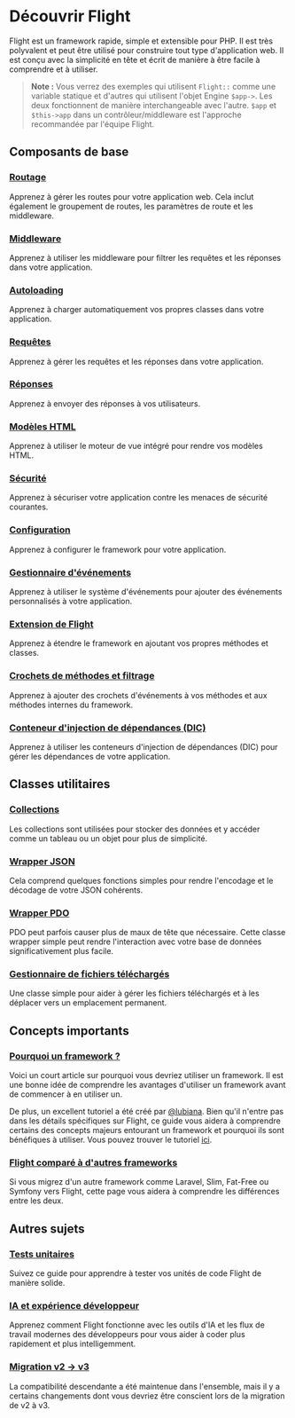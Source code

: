 # Découvrir Flight

Flight est un framework rapide, simple et extensible pour PHP. Il est très polyvalent et peut être utilisé pour construire tout type d'application web. 
Il est conçu avec la simplicité en tête et écrit de manière à être facile à comprendre et à utiliser.

> **Note :** Vous verrez des exemples qui utilisent `Flight::` comme une variable statique et d'autres qui utilisent l'objet Engine `$app->`. Les deux fonctionnent de manière interchangeable avec l'autre. `$app` et `$this->app` dans un contrôleur/middleware est l'approche recommandée par l'équipe Flight.

## Composants de base

### [Routage](/learn/routing)

Apprenez à gérer les routes pour votre application web. Cela inclut également le groupement de routes, les paramètres de route et les middleware.

### [Middleware](/learn/middleware)

Apprenez à utiliser les middleware pour filtrer les requêtes et les réponses dans votre application.

### [Autoloading](/learn/autoloading)

Apprenez à charger automatiquement vos propres classes dans votre application.

### [Requêtes](/learn/requests)

Apprenez à gérer les requêtes et les réponses dans votre application.

### [Réponses](/learn/responses)

Apprenez à envoyer des réponses à vos utilisateurs.

### [Modèles HTML](/learn/templates)

Apprenez à utiliser le moteur de vue intégré pour rendre vos modèles HTML.

### [Sécurité](/learn/security)

Apprenez à sécuriser votre application contre les menaces de sécurité courantes.

### [Configuration](/learn/configuration)

Apprenez à configurer le framework pour votre application.

### [Gestionnaire d'événements](/learn/events)

Apprenez à utiliser le système d'événements pour ajouter des événements personnalisés à votre application.

### [Extension de Flight](/learn/extending)

Apprenez à étendre le framework en ajoutant vos propres méthodes et classes.

### [Crochets de méthodes et filtrage](/learn/filtering)

Apprenez à ajouter des crochets d'événements à vos méthodes et aux méthodes internes du framework.

### [Conteneur d'injection de dépendances (DIC)](/learn/dependency-injection-container)

Apprenez à utiliser les conteneurs d'injection de dépendances (DIC) pour gérer les dépendances de votre application.

## Classes utilitaires

### [Collections](/learn/collections)

Les collections sont utilisées pour stocker des données et y accéder comme un tableau ou un objet pour plus de simplicité.

### [Wrapper JSON](/learn/json)

Cela comprend quelques fonctions simples pour rendre l'encodage et le décodage de votre JSON cohérents.

### [Wrapper PDO](/learn/pdo-wrapper)

PDO peut parfois causer plus de maux de tête que nécessaire. Cette classe wrapper simple peut rendre l'interaction avec votre base de données significativement plus facile.

### [Gestionnaire de fichiers téléchargés](/learn/uploaded-file)

Une classe simple pour aider à gérer les fichiers téléchargés et à les déplacer vers un emplacement permanent.

## Concepts importants

### [Pourquoi un framework ?](/learn/why-frameworks)

Voici un court article sur pourquoi vous devriez utiliser un framework. Il est une bonne idée de comprendre les avantages d'utiliser un framework avant de commencer à en utiliser un.

De plus, un excellent tutoriel a été créé par [@lubiana](https://git.php.fail/lubiana). Bien qu'il n'entre pas dans les détails spécifiques sur Flight, 
ce guide vous aidera à comprendre certains des concepts majeurs entourant un framework et pourquoi ils sont bénéfiques à utiliser. 
Vous pouvez trouver le tutoriel [ici](https://git.php.fail/lubiana/no-framework-tutorial/src/branch/master/README.md).

### [Flight comparé à d'autres frameworks](/learn/flight-vs-another-framework)

Si vous migrez d'un autre framework comme Laravel, Slim, Fat-Free ou Symfony vers Flight, cette page vous aidera à comprendre les différences entre les deux.

## Autres sujets

### [Tests unitaires](/learn/unit-testing)

Suivez ce guide pour apprendre à tester vos unités de code Flight de manière solide.

### [IA et expérience développeur](/learn/ai)

Apprenez comment Flight fonctionne avec les outils d'IA et les flux de travail modernes des développeurs pour vous aider à coder plus rapidement et plus intelligemment.

### [Migration v2 -> v3](/learn/migrating-to-v3)

La compatibilité descendante a été maintenue dans l'ensemble, mais il y a certains changements dont vous devriez être conscient lors de la migration de v2 à v3.